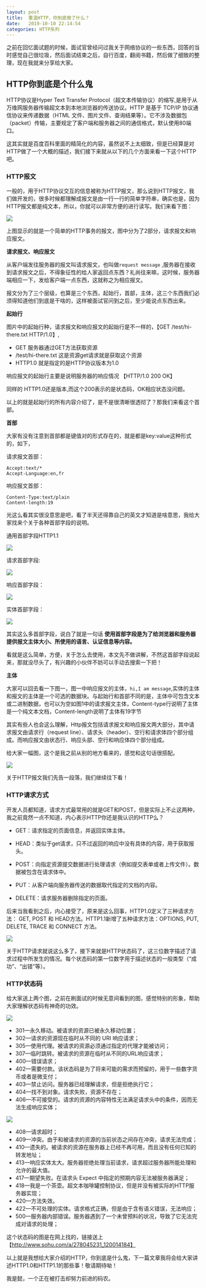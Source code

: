 ```yaml
---
layout: post
title:  重温HTTP，你到底做了什么？
date:   2019-10-10 22:14:54
categories: HTTP系列
---
```


之前在回忆面试题的时候，面试官曾经问过我关于网络协议的一些东西，回答的当时感觉自己很垃圾，然后面试结束之后，自行百度，翻阅书籍，然后做了细致的整理，现在我就来分享给大家。






## HTTP你到底是个什么鬼

HTTP协议是Hyper Text Transfer Protocol（超文本传输协议）的缩写,是用于从万维网服务器传输超文本到本地浏览器的传送协议。HTTP 是基于 TCP/IP 协议通信协议来传递数据（HTML 文件、图片文件、查询结果等）。它不涉及数据包（packet）传输，主要规定了客户端和服务器之间的通信格式，默认使用80端口。

这其实就是百度百科里面的精简化的内容，虽然说不上太细致，但是已经算是对HTTP做了一个大概的描述，我们接下来就从以下的几个方面来看一下这个HTTP吧。

### HTTP报文

一般的，用于HTTP协议交互的信息被称为HTTP报文，那么说到HTTP报文，我们做开发的，很多时候都理解成报文是由一行一行的简单字符串，确实也是，因为HTTP报文都是纯文本，所以，你就可以非常方便的进行读写。我们来看下图：

![](http://www.justdojava.com/assets/images/2019/java/image_yi/10_10/1.jpg)

上图显示的就是一个简单的HTTP事务的报文，图中分为了2部分，请求报文和响应报文。

**请求报文、响应报文**

从客户端发往服务器的报文叫请求报文，也叫做`request message` ,服务器在接收到请求报文之后，不得象征性的给人家返回点东西？礼尚往来嘛，这时候，服务器端相应一下，发给客户端一点东西，这就称之为相应报文。

报文分为了三个层级，也算是三个东西，起始行，首部，主体，这三个东西我们必须得知道他们到底是干啥的，这样被面试官问到之后，至少能说点东西出来。

**起始行**

图片中的起始行种，请求报文和响应报文的起始行是不一样的，【GET /test/hi-there.txt HTTP/1.0】,
- GET 服务器通过GET方法获取资源
- /test/hi-there.txt 这是资源get请求就是获取这个资源
- HTTP1.0 就是指定的是HTTP协议版本为1.0

响应报文的起始行主要是说明服务器的响应情况 【HTTP/1.0  200  OK】

同样的 HTTP1.0还是版本,而这个200表示的是状态码，OK相应状态没问题。

以上的就是起始行的所有内容介绍了，是不是很清晰很透彻了？那我们来看这个首部。

**首部**

大家有没有注意到首部都是键值对的形式存在的，就是都是key:value这种形式的，如下，

请求报文首部：
```
Accept:text/*
Accept-Language:en,fr
```

响应报文首部：
```
Content-Type:text/plain
Content-length:19
```

光这么看其实很没意思是吧，看了半天还得靠自己的英文才知道是啥意思，我给大家找来个关于各种首部字段的说明。

通用首部字段HTTP1.1

![](http://www.justdojava.com/assets/images/2019/java/image_yi/10_10/2.jpg)

请求首部字段:

![](http://www.justdojava.com/assets/images/2019/java/image_yi/10_10/3.jpg)

响应首部字段：

![](http://www.justdojava.com/assets/images/2019/java/image_yi/10_10/4.jpg)

实体首部字段：

![](http://www.justdojava.com/assets/images/2019/java/image_yi/10_10/5.jpg)

其实这么多首部字段，说白了就是一句话 **使用首部字段是为了给浏览器和服务器提供报文主体大小、所使用的语言、认证信息等内容。**

看就是这么简单，方便，关于怎么去使用，本文先不做讲解，不然这首部字段说起来，那就没尽头了，有兴趣的小伙伴不妨可以手动去搜索一下把！

**主体**

大家可以回去看一下图一，图一中响应报文的主体，`hi,I am message`,实体的主体和报文的主体是一个可选的数据块。与起始行和首部不同的是，主体中可包含文本或二进制数据，也可以为空如图1中的请求报文主体，Content-type行说明了主体是一个纯文本文档，Content-length说明了主体有19字节

其实有些人也会这么理解，Http报文包括请求报文和响应报文两大部分，其中请求报文由请求行（request line）、请求头（header）、空行和请求体四个部分组成。而响应报文由状态行、响应头部、空行和响应体四个部分组成。

给大家一幅图，这个是我之前从别的地方看来的，感觉和这句话很搭配。

![](http://www.justdojava.com/assets/images/2019/java/image_yi/10_10/6.jpg)

关于HTTP报文我们先告一段落，我们继续往下看！

### HTTP请求方式

开发人员都知道，请求方式最常用的就是GET和POST，但是实际上不止这两种，我之前竟然一点不知道，内心表示HTTP你还是我认识的HTTP么？

- GET：请求指定的页面信息，并返回实体主体。

- HEAD：类似于get请求，只不过返回的响应中没有具体的内容，用于获取报头。

- POST：向指定资源提交数据进行处理请求（例如提交表单或者上传文件）。数据被包含在请求体中。

- PUT：从客户端向服务器传送的数据取代指定的文档的内容。

- DELETE：请求服务器删除指定的页面。

后来当我看到之后，内心接受了，原来是这么回事，HTTP1.0定义了三种请求方法： GET, POST 和 HEAD方法。HTTP1.1新增了五种请求方法：OPTIONS, PUT, DELETE, TRACE 和 CONNECT 方法。

![](http://www.justdojava.com/assets/images/2019/java/image_yi/10_10/7.jpg)

关于HTTP请求就说这么多了，接下来就是HTTP状态码了，这三位数字描述了请求过程中所发生的情况。每个状态码的第一位数字用于描述状态的一般类型（“成功”、“出错”等）。

### HTTP状态码

给大家送上两个图，之前在刷面试的时候无意间看到的图，感觉特别的形象，帮助大家理解状态码有神奇的功效。

![](http://www.justdojava.com/assets/images/2019/java/image_yi/10_10/8.jpg)

- 301—永久移动。被请求的资源已被永久移动位置；
- 302—请求的资源现在临时从不同的 URI 响应请求；
- 305—使用代理。被请求的资源必须通过指定的代理才能被访问；
- 307—临时跳转。被请求的资源在临时从不同的URL响应请求；
- 400—错误请求；
- 402—需要付款。该状态码是为了将来可能的需求而预留的，用于一些数字货币或者是微支付；
- 403—禁止访问。服务器已经理解请求，但是拒绝执行它；
- 404—找不到对象。请求失败，资源不存在；
- 406—不可接受的。请求的资源的内容特性无法满足请求头中的条件，因而无法生成响应实体；

![](http://www.justdojava.com/assets/images/2019/java/image_yi/10_10/9.jpg)

- 408—请求超时；
- 409—冲突。由于和被请求的资源的当前状态之间存在冲突，请求无法完成；
- 410—遗失的。被请求的资源在服务器上已经不再可用，而且没有任何已知的转发地址；
- 413—响应实体太大。服务器拒绝处理当前请求，请求超过服务器所能处理和允许的最大值。
- 417—期望失败。在请求头 Expect 中指定的预期内容无法被服务器满足；
- 418—我是一个茶壶。超文本咖啡罐控制协议，但是并没有被实际的HTTP服务器实现；
- 420—方法失效。
- 422—不可处理的实体。请求格式正确，但是由于含有语义错误，无法响应；
- 500—服务器内部错误。服务器遇到了一个未曾预料的状况，导致了它无法完成对请求的处理；

这个状态码的图是在网上找的，链接送上【http://www.sohu.com/a/278045231_120014184】

以上就是我想给大家介绍的HTTP，你到底是什么鬼，下一篇文章我将会给大家讲述HTTP1.0和HTTP1.1的那些事！敬请期待呦！

我是懿，一个正在被打击却努力前进的码农。


